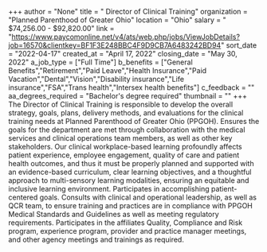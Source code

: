 +++
author = "None"
title = " Director of Clinical Training"
organization = "Planned Parenthood of Greater Ohio"
location = "Ohio"
salary = " $74,256.00 - $92,820.00"
link = "https://www.paycomonline.net/v4/ats/web.php/jobs/ViewJobDetails?job=16570&clientkey=BF1F3E248BBC4F9D9CB7A6483242BD94"
sort_date = "2022-04-17"
created_at = "April 17, 2022"
closing_date = "May 30, 2022"
a_job_type = ["Full Time"]
b_benefits = ["General Benefits","Retirement","Paid Leave","Health Insurance","Paid Vacation","Dental","Vision","Disability insurance","Life insurance","FSA","Trans health","Intersex health benefits"]
c_feedback = ""
aa_degrees_required = "Bachelor's degree required"
thumbnail = ""
+++
The Director of Clinical Training is responsible to develop the overall strategy, goals, plans, delivery methods, and evaluations for the clinical training needs at Planned Parenthood of Greater Ohio (PPGOH). Ensures the goals for the department are met through collaboration with the medical services and clinical operations team members, as well as other key stakeholders. Our clinical workplace-based learning profoundly affects patient experience, employee engagement, quality of care and patient health outcomes, and thus it must be properly planned and supported with an evidence-based curriculum, clear learning objectives, and a thoughtful approach to multi-sensory learning modalities, ensuring an equitable and inclusive learning environment. Participates in accomplishing patient-centered goals. Consults with clinical and operational leadership, as well as QCR team, to ensure training and practices are in compliance with PPGOH Medical Standards and Guidelines as well as meeting regulatory requirements. Participates in the affiliates Quality, Compliance and Risk program, experience program, provider and practice manager meetings, and other agency meetings and trainings as required.